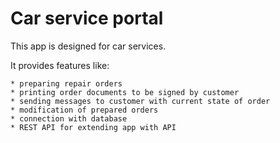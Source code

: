 # Car service portal #

This app is designed for car services.  

It provides features like:

	* preparing repair orders
	* printing order documents to be signed by customer
	* sending messages to customer with current state of order
	* modification of prepared orders
	* connection with database
	* REST API for extending app with API
